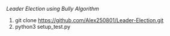 *Leader Election using Bully Algorithm*


1. git clone https://github.com/Alex250801/Leader-Election.git 
2. python3 setup_test.py


